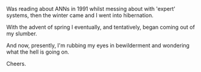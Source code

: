 Was reading about ANNs in 1991 whilst messing about with 'expert' systems, then the winter came and I went into hibernation.

With the advent of spring I eventually, and tentatively, began coming out of my slumber.

And now, presently, I'm rubbing my eyes in bewilderment and wondering what the hell is going on.

Cheers.
